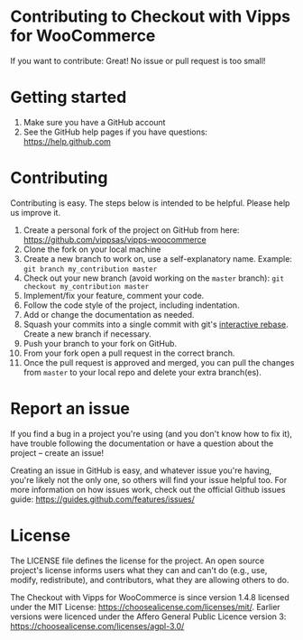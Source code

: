 # Contributing to Checkout with Vipps for WooCommerce

If you want to contribute: Great! No issue or pull request is too small!

# Getting started

1. Make sure you have a GitHub account
1. See the GitHub help pages if you have questions: https://help.github.com

# Contributing

Contributing is easy. The steps below is intended to be helpful. Please help us improve it.

1. Create a personal fork of the project on GitHub from here: https://github.com/vippsas/vipps-woocommerce
1. Clone the fork on your local machine
1. Create a new branch to work on, use a self-explanatory name. Example: `git branch my_contribution master`
1. Check out your new branch (avoid working on the `master` branch): `git checkout my_contribution master`
1. Implement/fix your feature, comment your code.
1. Follow the code style of the project, including indentation.
1. Add or change the documentation as needed.
1. Squash your commits into a single commit with git's [interactive rebase](https://help.github.com/articles/interactive-rebase). Create a new branch if necessary.
1. Push your branch to your fork on GitHub.
1. From your fork open a pull request in the correct branch.
1. Once the pull request is approved and merged, you can pull the changes from `master` to your local repo and delete your extra branch(es).

# Report an issue

If you find a bug in a project you're using (and you don't know how to fix it), have trouble following the documentation or have a question about the project – create an issue! 

Creating an issue in GitHub is easy, and whatever issue you're having, you're likely not the only one, so others will 
find your issue helpful too. For more information on how issues work, check out the official Github issues guide: https://guides.github.com/features/issues/

# License

The LICENSE file defines the license for the project. An open source project's license informs users what they can and can't do (e.g., use, modify, redistribute), and contributors, what they are allowing others to do. 

The Checkout with Vipps for WooCommerce is since version 1.4.8 licensed under the MIT License:  https://choosealicense.com/licenses/mit/. Earlier versions were licenced under the Affero General Public Licence version 3: https://choosealicense.com/licenses/agpl-3.0/
